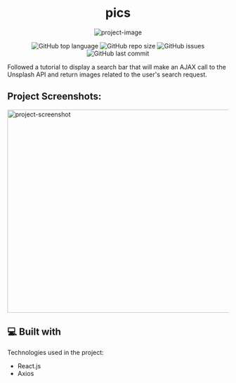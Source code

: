 <h1 align="center" id="title">pics</h1>

<p align="center"><img src="https://socialify.git.ci/Spawn9986/pics/image?language=1&amp;name=1&amp;owner=1&amp;theme=Auto" alt="project-image"></p>

<p align="center">
<img alt="GitHub top language" src="https://img.shields.io/github/languages/top/Spawn9986/pics?logo=GitHub&style=flat-square"> <img alt="GitHub repo size" src="https://img.shields.io/github/repo-size/Spawn9986/pics?logo=Github&style=flat-square"> <img alt="GitHub issues" src="https://img.shields.io/github/issues/Spawn9986/pics?logo=GitHub&style=flat-square"> <img alt="GitHub last commit" src="https://img.shields.io/github/last-commit/Spawn9986/pics?logo=GitHub&style=flat-square">
</p>

<p id="description">Followed a tutorial to display a search bar that will make an AJAX call to the Unsplash API and return images related to the user's search request.</p>

<h2>Project Screenshots:</h2>

<img src="https://github.com/Spawn9986/pics/blob/main/src/picsFinal.png" alt="project-screenshot" width="973" height="463/">

  
  
<h2>💻 Built with</h2>

Technologies used in the project:

*   React.js
*   Axios
